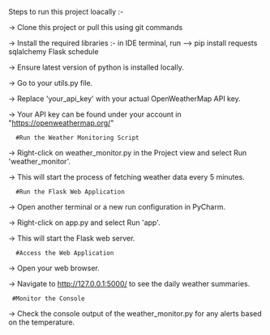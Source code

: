 Steps to run this project loacally :-

-> Clone this project or pull this using git commands

-> Install the required libraries :- in IDE terminal, run --> pip install requests sqlalchemy Flask schedule

-> Ensure latest version of python is installed locally.

-> Go to your utils.py file.

-> Replace 'your_api_key' with your actual OpenWeatherMap API key.

-> Your API key can be found under your account in "https://openweathermap.org/"

      #Run the Weather Monitoring Script
-> Right-click on weather_monitor.py in the Project view and select Run 'weather_monitor'.

-> This will start the process of fetching weather data every 5 minutes.
      
      #Run the Flask Web Application

-> Open another terminal or a new run configuration in PyCharm.

-> Right-click on app.py and select Run 'app'.

-> This will start the Flask web server.

      #Access the Web Application

-> Open your web browser.

-> Navigate to http://127.0.0.1:5000/ to see the daily weather summaries.

     #Monitor the Console

-> Check the console output of the weather_monitor.py for any alerts based on the temperature.
